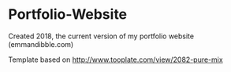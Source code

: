 # Portfolio-Website
Created 2018, the current version of my portfolio website (emmandibble.com)

Template based on http://www.tooplate.com/view/2082-pure-mix
